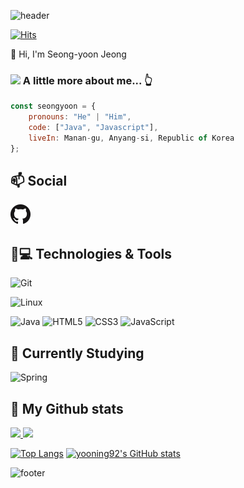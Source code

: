 ![header](https://capsule-render.vercel.app/api?color=gradient&customColorList=0,2,2,5,30&text=Hello%World!&animation=scaleIn)

[![Hits](https://hits.seeyoufarm.com/api/count/incr/badge.svg?url=https%3A%2F%2Fgithub.com%2Fyooning92%2Fyooning92&count_bg=%239D9E9A&title_bg=%23555555&icon=&icon_color=%23E7E7E7&title=hits&edge_flat=false)](https://hits.seeyoufarm.com)

👋 Hi, I'm Seong-yoon Jeong

### <img src="https://media.giphy.com/media/VgCDAzcKvsR6OM0uWg/giphy.gif" width="50"> A little more about me...  👆 

```javascript
const seongyoon = {
    pronouns: "He" | "Him",
    code: ["Java", "Javascript"],
    liveIn: Manan-gu, Anyang-si, Republic of Korea
};
```

## 📫 Social
[![GitHub](icons/github.png)](https://github.com/yooning92)

## 🚀💻 Technologies & Tools
  ![Git](https://img.shields.io/badge/-Git-black?style=flat-square&logo=git)
  
  ![Linux](https://img.shields.io/badge/linux-FCC624?style=for-the-badge&logo=linux&logoColor=black)
  
  ![Java](https://img.shields.io/badge/Java-orange?style=flat-square&logo=java)
  ![HTML5](https://img.shields.io/badge/-HTML5-E34F26?style=flat-square&logo=html5&logoColor=white)
  ![CSS3](https://img.shields.io/badge/-CSS3-1572B6?style=flat-square&logo=css3)
  ![JavaScript](https://img.shields.io/badge/-JavaScript-black?style=flat-square&logo=javascript)

## 🌱 Currently Studying
 ![Spring](https://img.shields.io/badge/spring-6DB33F?style=for-the-badge&logo=spring&logoColor=white)


## 🔧 My Github stats
<p>
  <a href="https://github.com/yooning92">
    <img src="https://github-readme-stats.vercel.app/api/top-langs/?username=yooning92&layout=compact&show_icons=true&show_owner=yooning92&hide_title=false&theme=gruvbox" />
  </a>
  <a href="https://github.com/yooning92">
    <img src="https://github-readme-stats.vercel.app/api?username=yooning92&hide_title=false&show_icons=true&include_all_commits=ture&theme=gruvbox" />
  </a>
</p>

[![Top Langs](https://github-readme-stats.vercel.app/api/top-langs/?username=yooning92)](https://github.com/yoonin92/github-readme-stats)
[![yooning92's GitHub stats](https://github-readme-stats.vercel.app/api?username=yooning92)](https://github.com/yooning92/github-readme-stats)

![footer](https://capsule-render.vercel.app/api?section=footer)
